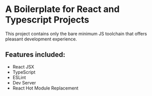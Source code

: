# A Boilerplate for React and Typescript Projects

This project contains only the bare minimum JS toolchain that offers pleasant development experience.

## Features included:

- React JSX
- TypeScript
- ESLint
- Dev Server
- React Hot Module Replacement
